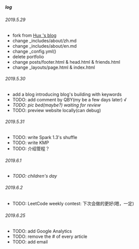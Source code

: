 ##### log
###### 2019.5.29
- fork from [Hux 's blog](https://huangxuan.me/)
- change  _includes/about/zh.md
- change _includes/about/en.md
- change _config.yml()
- delete portfolio
- change posts/footer.html & head.html & friends.html
- change _layouts/page.html & index.html


###### 2019.5.30
- add a blog introducing blog's building with keywords
- TODO: add comment by QBY(my be a few days later) √
- *TODO: pic bed(maybe?)  waiting for review*
- TODO: preview website locally(can debug)

###### 2019.5.31

- TODO: write Spark 1.3's shuffle
- TODO: write KMP
- TODO: 介绍管程？

###### 2019.6.1

- *TODO: children's day*

###### 2019.6.2

- TODO: LeetCode weekly contest: 下次会做的更好(嗯，一定)

###### 2019.6.25
- TODO: add Google Analytics
- TODO: remove the # of every article
- TODO: add email